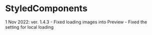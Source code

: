# StyledComponents
1 Nov 2022: ver. 1.4.3 - Fixed loading images into Preview - Fixed the setting for local loading
